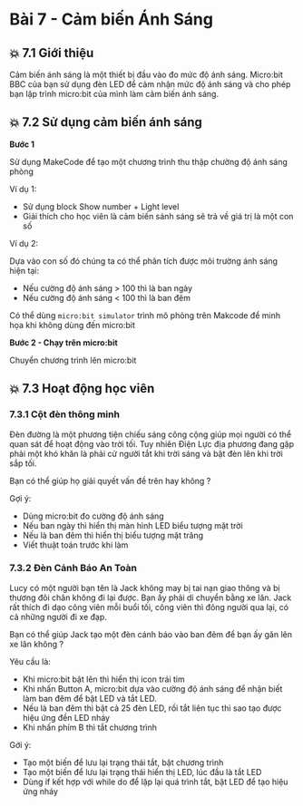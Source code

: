 # Bài 7 - Cảm biến Ánh Sáng

## 💥 7.1 Giới thiệu

Cảm biến ánh sáng là một thiết bị đầu vào đo mức độ ánh sáng. Micro:bit BBC của bạn sử dụng đèn LED để cảm nhận mức độ ánh sáng và cho phép bạn lập trình micro:bit của mình làm cảm biến ánh sáng.


## 💥 7.2 Sử dụng cảm biến ánh sáng

**Bước 1**

Sử dụng MakeCode để tạo một chương trình thu thập chường độ ánh sáng phòng 

Ví dụ 1: 

* Sử dụng block Show number + Light level
* Giải thích cho học viên là cảm biến sánh sáng sẽ trả về giá trị là một con số

Ví dụ 2: 

Dựa vào con số đó chúng ta có thể phân tích được môi trường ánh sáng hiện tại:

* Nếu cường độ ánh sáng > 100 thì là ban ngày
* Nếu cường độ ánh sáng < 100 thì là ban đêm

Có thể dùng `micro:bit simulator` trình mô phỏng trên Makcode để minh họa khi không dùng đến micro:bit

**Bước 2 - Chạy trên micro:bit**

Chuyển chương trình lên micro:bit

## 💥 7.3 Hoạt động học viên

### 7.3.1 Cột đèn thông minh

Đèn đường là một phương tiện chiếu sáng công cộng giúp mọi người có thể quan sát để hoạt động vào trời tối. Tuy nhiên Điện Lực địa phương đang gặp phải một khó khăn là phải cử người tắt khi trời sáng và bật đèn lên khi trời sắp tối.

Bạn có thể giúp họ giải quyết vấn đề trên hay không ?

Gợi ý:

* Dùng micro:bit đo cường độ ánh sáng
* Nếu ban ngày thì hiển thị màn hình LED biểu tượng mặt trời
* Nếu là ban đêm thì hiển thị biểu tượng mặt trăng
* Viết thuật toán trước khi làm

### 7.3.2 Đèn Cảnh Báo An Toàn

Lucy có một người bạn tên là Jack không may bị tai nạn giao thông và bị thương đôi chân không đi lại được. Bạn ấy phải di chuyển bằng xe lăn. Jack rất thích đi dạo công viên mỗi buổi tối, công viên thì đông người qua lại, có cả những người đi xe đạp.

Bạn có thể giúp Jack tạo một đèn cánh báo vào ban đêm để bạn ấy găn lên xe lăn không ?

Yêu cầu là:

* Khi micro:bit bật lên thì hiển thị icon trái tim
* Khi nhấn Button A, micro:bit dựa vào cường độ ánh sáng để nhận biết làm ban đêm để bật LED và tắt LED.
* Nếu là ban đêm thì bật cả 25 đèn LED, rồi tắt liên tục thì sao tạo được hiệu ứng đền LED nháy
* Khi nhấn phím B thì tắt chương trình

Gới ý:

* Tạo một biến để lưu lại trạng thái tắt, bật chương trình
* Tạo một biến để lưu lại trạng thái hiển thị LED, lúc đầu là tắt LED
* Dùng if kết hợp với while do để lặp lại quá trình tắt, bật LED để tạo hiệu ứng nháy